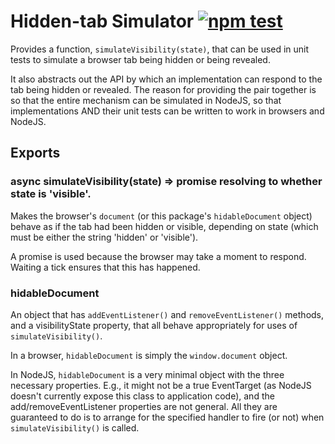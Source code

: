 # Hidden-tab Simulator [![npm test](https://github.com/kilroy-code/hidden-tab-simulator/actions/workflows/npm-test.yml/badge.svg)](https://github.com/kilroy-code/hidden-tab-simulator/actions/workflows/npm-test.yml)

Provides a function, `simulateVisibility(state)`, that can be used in unit tests to simulate a browser tab being hidden or being revealed.

It also abstracts out the API by which an implementation can respond to the tab being hidden or revealed. The reason for providing the pair together is so that the entire mechanism can be simulated in NodeJS, so that implementations AND their unit tests can be written to work in browsers and NodeJS.

## Exports

### async simulateVisibility(state) => promise resolving to whether state is 'visible'.

Makes the browser's `document` (or this package's `hidableDocument` object) behave as if the tab had been hidden or visible, depending on state (which must be either the string 'hidden' or 'visible').

A promise is used because the browser may take a moment to respond. Waiting a tick ensures that this has happened.


### hidableDocument

An object that has `addEventListener()` and `removeEventListener()` methods, and a visibilityState property, that all behave appropriately for uses of `simulateVisibility()`.

In a browser, `hidableDocument` is simply the `window.document` object.

In NodeJS, `hidableDocument` is a very minimal object with the three necessary properties. E.g., it might not be a true EventTarget (as NodeJS doesn't currently expose this class to application code), and the add/removeEventListener properties are not general. All they are guaranteed to do is to arrange for the specified handler to fire (or not) when `simulateVisibility()` is called.